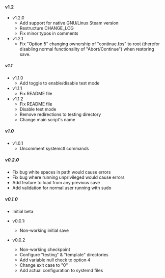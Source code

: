 #### v1.2
- v1.2.0
  + Add support for native GNU/Linux Steam version
  + Restructure CHANGE_LOG
  + Fix minor typos in comments
- v1.2.1
  + Fix "Option 5" changing ownership of "continue.fps" to root (therefor disabling normal functionality of "Abort/Continue") when restoring save.

##### v1.1
- v1.1.0
  + Add toggle to enable/disable test mode
- v1.1.1
  + Fix README file
- v1.1.2
  + Fix README file
  + Disable test mode
  + Remove redirections to testing directory
  + Change main script's name

##### v1.0
- v1.0.1
  + Uncomment systemctl commands

##### v0.2.0
  + Fix bug white spaces in path would cause errors
  + Fix bug where running unprivileged would cause errors
  + Add feature to load from any previous save
  + Add validation for normal user running with sudo

##### v0.1.0
  + Initial beta

- v0.0.1:
  + Non-working initial save

- v0.0.2
  + Non-working checkpoint
  + Configure "testing" & "template" directories
  + Add variable null check to option 4
  + Change exit case to "0"
  + Add actual configuration to systemd files
